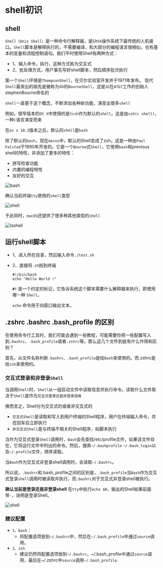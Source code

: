 # shell初识

## shell

`Shell（Unix Shell）`是一种命令行解释器，是Unix操作系统下最传统的人机接口。`Shell`脚本是解释执行的，不需要编译，和大部分的编程语言很相似，也有基本的变量和流程控制语句。我们平时使用Shell有两种方式：

- 1、输入命令，执行，这种方式称为交互式
- 2、批处理方式，用户事先写好shell脚本，然后顺序批次执行



第一个`Shell`环境是`ThompsonShell`，在贝尔实验室开发并于1971年发布。
现代`Shell`最突出的祖先是被称为sh的`BourneShell`，这是以在`AT&T`工作的创始人stephenBourne命名的



`shell`一直基于这个概念，不断添加各种新功能，演变出很多`shell`



例如，很早版本的`OS X`中使用的是`tcsh`作为默认的`shell`，这是由`csh(c shell)`，一种`C`语言演变而来

在`os x 10.3`版本之后，默认的`shell`是`bash`

除了默认的`bash`，现在`macos`中，默认的Shell变成了zsh。这是一种由`Paul Falstad`于1990年开发的。它是一个`Bourne`式`Shell`，它使用`bash`和previous shell的特性，并添加了更多的特性：

- 拼写检查功能
- 内置的编程特性
- 友好的交互



![bash](https://github.com/SunshineBrother/ScriptStudy/blob/main/shell/shell初识/bash.png)



确认当前终端`tty`使用的`shell`类型

![shell](https://github.com/SunshineBrother/ScriptStudy/blob/main/shell/shell初识/tty.png)



于此同时，`macOS`还提供了很多种其他类型的`shell`

![lsshell](https://github.com/SunshineBrother/ScriptStudy/blob/main/shell/shell初识/lsshell.png)





## 运行shell脚本

- 1、进入所在目录，然后输入命令`./test.sh`

- 2、直接将`.sh`拖到终端

  ```shell
  #!/bin/bash
  echo "Hello World !"
  ```

  **`#!`** 是一个约定的标记，它告诉系统这个脚本需要什么解释器来执行，即使用哪一种 `Shell`。

  `echo` 命令用于向窗口输出文本。



## .zshrc .bashrc .bash_profile 的区别

在使用命令行工具时，我们可能会遇到一些教程，可能需要你把一些配置写入到`.bashrc`、`.bash_profile`或者`.zshrc`等。那么这几个文件到底有什么作用和区别？

首先，从文件名称判断`.bashrc、.bash_profile`是给`Bash`来使用的。而.zshrc是给`zsh`来使用的。



### 交互式登录和非登录`Shell`

当调用`Shell`时，`Shell`从一组启动文件中读取信息并执行命令。读取什么文件取决于`Shell`是作为`交互式登录还是非登录调用`

换而言之，Shell分为交互式的或者非交互式的

- `交互式Shell`是读取和写入到用户终端的Shell程序，用户在终端输入命令，并在回车后立即执行
- `非交互式Shell`是与终端不相关的Shell程序，如脚本执行



当作为交互式登录`Shell`调用时，`Bash`会先查找/etc/profile文件，如果该文件存在，它将运行文件中列出的命令。然后，搜索`~/.bashprofile` `~/.bash_login`以及`~/.profile`文件，顺序读取。

当`Bash`作为交互式非登录shell调用时，会读取`~/.bashrc`。



所以说，`.bashrc`和.bash_profile之间的区别是，`.bash_profile`当`Bash`作为交互式登录`shell`调用时被读取并执行，而`.bashrc`对于交互式非登录shell被执行。



**确认当前是登录还是非登录shell**
在`tty`中执行`echo $0`，输出的Shell如果前面带`-`，说明是登录Shell。

![shell](https://github.com/SunshineBrother/ScriptStudy/blob/main/shell/shell初识/shell1.png)



### 建议配置

- `1、bash`：
  - 将配置选项放到`~/.bashrc`中，然后在`~/.bash_profile`中通过`source`调用。
- `2、zsh`
  - 建议仍然将配置选项放到`~/.bashrc`，~/.bash_profile中通过`source`调用，最后在~/.zshrc中`source`调用`~/.bash_profile`.



























